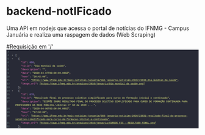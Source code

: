 # backend-notIFicado
Uma API em nodejs que acessa o portal de notícias do IFNMG - Campus Januária e realiza uma raspagem de dados (Web Scraping)


#Requisição em '/'
![Captura de tela](screenshot.png?raw=true "Title")